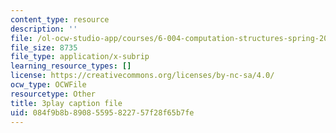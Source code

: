 ```yaml
---
content_type: resource
description: ''
file: /ol-ocw-studio-app/courses/6-004-computation-structures-spring-2017/084f9b8b89085595822757f28f65b7fe_S2c7pAFdP84.vtt
file_size: 8735
file_type: application/x-subrip
learning_resource_types: []
license: https://creativecommons.org/licenses/by-nc-sa/4.0/
ocw_type: OCWFile
resourcetype: Other
title: 3play caption file
uid: 084f9b8b-8908-5595-8227-57f28f65b7fe
---
```

